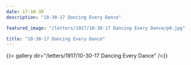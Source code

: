 ```yaml
---
date: 17-10-30
description: "10-30-17 Dancing Every Dance"

featured_image: "/letters/1917/10-30-17 Dancing Every Dance/p0.jpg"

title: "10-30-17 Dancing Every Dance"
---
```


{{< gallery dir="/letters/1917/10-30-17 Dancing Every Dance" />}}
